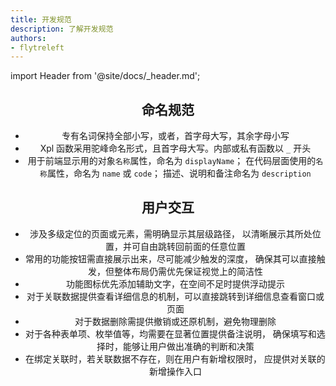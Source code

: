 ```yaml
---
title: 开发规范
description: 了解开发规范
authors:
- flytreleft
---
```


import Header from '@site/docs/\_header.md';

<Header />

## 命名规范

- 专有名词保持全部小写，或者，首字母大写，其余字母小写
- Xpl 函数采用驼峰命名形式，且首字母大写。内部或私有函数以 `_` 开头
- 用于前端显示用的对象`名称`属性，命名为 `displayName`；
  在代码层面使用的`名称`属性，命名为 `name` 或 `code`；
  描述、说明和备注命名为 `description`

## 用户交互

- 涉及多级定位的页面或元素，需明确显示其层级路径，
  以清晰展示其所处位置，并可自由跳转回前面的任意位置
- 常用的功能按钮需直接展示出来，尽可能减少触发的深度，
  确保其可以直接触发，但整体布局仍需优先保证视觉上的简洁性
- 功能图标优先添加辅助文字，在空间不足时提供浮动提示
- 对于关联数据提供查看详细信息的机制，可以直接跳转到详细信息查看窗口或页面
- 对于数据删除需提供撤销或还原机制，避免物理删除
- 对于各种表单项、枚举值等，均需要在显著位置提供备注说明，
  确保填写和选择时，能够让用户做出准确的判断和决策
- 在绑定关联时，若关联数据不存在，则在用户有新增权限时，
  应提供对关联的新增操作入口
